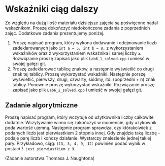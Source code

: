 # Wskaźniki ciąg dalszy

Ze względu na dużą ilość materiału dzisiejsze zajęcia są poświęcone nadal wskaźnikom. Proszę dokończyć niedokończone zadania z poprzednich zajęć. Dodatkowe zadania prezentujemy poniżej.

1. Proszę napisać program, który wykona dodawanie i odejmowanie liczb zadeklarowanych jako `int a = 5; int b = 8;` z wykorzystaniem wskaźników oraz z wykorzystaniem wskaźnika i samej liczby `a`. Rozwiązanie proszę zapisać jako plik `Lab6_1_solved.cpp` i umieść w swojej gałęzi git.
1. Proszę zadeklarować tablicę znaków, a następnie wyświetlić co drugi znak tej tablicy. Proszę wykorzystać wskaźniki. Następnie porszę wyświetlić, pierwszy, drugi, czwarty, siódmy, itd. (poprzedni + n) znak tablicy. Ponownie proszę wykorzystać wskaźniki. Rozwiązanie proszę zapisać jako plik `Lab6_2_solved.cpp` i umieść w swojej gałęzi git.

## Zadanie algorytmiczne

Proszę napisać program, który wczytuje od użytkownika liczby całkowite dodatnie. Wczytywanie winno się zakończyć w momencie, gdy uzykownik poda wartość ujemną. Następnie program sprawdza, czy którakolwiek z podanych liczb jest pierwiastkiem 2 stopnia innej. Gdy znajdzie taką liczbę - podaje parę liczb i kończy działanie. Wystarczy znalezienie jednej takiej pary. Przykładowo, ciąg: `(13, 3, 4, 9, 12)` powinien podać wynik w postaci `3 jest pierwiastkiem z 9`.

(Zadanie autorstwa Thomasa J. Naughtona)
